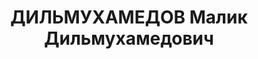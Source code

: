 ---
title: ДИЛЬМУХАМЕДОВ Малик Дильмухамедович
description: "Род. в 1906, Кустанайская обл., Тургайский р-н, аул N 3, казах, обр.:\
  \ среднее. Проживал: Кустанайская обл., Кустанай. Управляющий, Облгосбанк. \n  Арестован\
  \ 26.07.1937. Обв. по ст. 58-7, 58-10, 58-11 УК РСФСР. Приговор: выездная сессия\
  \ ВК ВС СССР, 03.03.1938 – ВМН. \n  Реабилитирован ВК ВС СССР 20.03.1958"
---